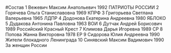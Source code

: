#Состав
1 Вежевич Максим Анатольевич 1992 ПАТРИОТЫ РОССИИ
2 Горячева Ольга Станиславовна 1969 КПРФ
3 Григорьева Светлана Валерьевна 1965 ЛДПР
4 Додонова Екатерина Андреевна 1980 ЯБЛОКО
5 Дудакова Антонина Павловна 1963 ВОИ
6 Дутчак Андрей Борисович 1989 Российский Красный Крест
7 Климова Дарья Игоревна 1989 СР
8 Попова Жанна Викторовна 1978 ЕР
9 Сидорова Юлия Андреевна 1990 Жители блокадного Ленинграда
10 Синявский Максим Вадимович 1990 За женщин России
